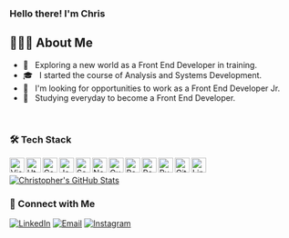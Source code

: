 ### Hello there! I'm Chris

## 👨🏻‍💻 About Me 

- 🤔 &nbsp; Exploring a new world as a Front End Developer in training.
- 🎓 &nbsp; I started the course of Analysis and Systems Development.
- 💼 &nbsp; I'm looking for opportunities to work as a Front End Developer Jr.
- 🌱 &nbsp; Studying everyday to become a Front End Developer.

<br />

### 🛠 Tech Stack

[<img align="left" alt="Visual Studio Code" width="26px" src="https://raw.githubusercontent.com/chrisleo-usa/images/master/languages/vscode.png?token=AMKT7JORLWP6UALIGC42ETC73OEDA" />][vscode]

[<img align="left" alt="Html 5" width="26px" src="https://raw.githubusercontent.com/chrisleo-usa/images/master/languages/html/html.png?token=AMKT7JIQOYMNUMUTBWWU3RS73OIWC" />][html]

[<img align="left" alt="Css 3" width="26px" src="https://raw.githubusercontent.com/chrisleo-usa/images/master/languages/css/css.png?token=AMKT7JJU3Q5VCABHCXATBIS73OIRA" />][css]

[<img align="left" alt="Javascript" width="26px" src="https://raw.githubusercontent.com/chrisleo-usa/images/master/languages/js.png?token=AMKT7JO2EQGOYSNH43GIITK73OEQI" />][javascript]

[<img align="left" alt="Sass" width="26px" src="https://raw.githubusercontent.com/chrisleo-usa/images/master/languages/sass/sass.png?token=AMKT7JIFSFKJXXU7EZDAHSS73OJHO" />][sass]

[<img align="left" alt="NodeJs" width="26px" src="https://raw.githubusercontent.com/chrisleo-usa/images/master/languages/nodejs/nodejs.png?token=AMKT7JJ2VHC6EQMTD3PI4MK73OJII" />][nodejs]

[<img align="left" alt="Gulp" width="26px" src="https://raw.githubusercontent.com/chrisleo-usa/images/master/languages/gulp/gulp.png?token=AMKT7JN7LFWKGY5HW5VICBC73OJI6" />][gulp]

[<img align="left" alt="PostgreSQL" width="26px" src="https://raw.githubusercontent.com/chrisleo-usa/images/master/languages/postgresql/postgresql.png?token=AMKT7JJ5J7HUZKILDHHXHVS73OJJ2" />][postgresql]

[<img align="left" alt="React" width="26px" src="https://raw.githubusercontent.com/chrisleo-usa/images/master/languages/react/react.png?token=AMKT7JK6WX7YFDJANZYIFZ273OJKW" />][react]

[<img align="left" alt="Ruby" width="26px" src="https://raw.githubusercontent.com/chrisleo-usa/images/master/languages/ruby/ruby.png?token=AMKT7JP66OUY5WYLL667UNK73OJLO" />][ruby]

[<img align="left" alt="Git" width="26px" src="https://raw.githubusercontent.com/chrisleo-usa/images/master/languages/git/git.png?token=AMKT7JOJJ65MDAG7PKEM4RC73OJMI" />][git]

[<img align="left" alt="Linux" width="26px" src="https://raw.githubusercontent.com/chrisleo-usa/images/a0ec47326830f1d2247ab48696591149ee17480a/languages/linux/linux.svg?token=AMKT7JN4F35O2K5C23RALK273OJM6" />][linux]


<br/>

[![Christopher's GitHub Stats](https://github-readme-stats.vercel.app/api?username=chrisleo-usa&show_icons=true&theme=cobalt)](https://github.com/chrisleo-usa)

<h3> 🤝 Connect with Me </h3>

<p>
<a href="https://www.linkedin.com/in/chrisleoalves/"><img alt="LinkedIn" src="https://img.shields.io/badge/LinkedIn-Christopher%20Alves-blue?style=flat-square&logo=linkedin"></a>
<a href="mailto:chrisleo.usa@gmail.com"><img alt="Email" src="https://img.shields.io/badge/Email-chrisleo.usa@gmail.com-blue?style=flat-square&logo=gmail"></a>
<a href="https://www.instagram.com/chrisleoalves/"><img alt="Instagram" src="https://img.shields.io/badge/Instagram-chrisleoalves-blue?style=flat-square&logo=instagram"></a>
</p>

[vscode]: https://code.visualstudio.com/
[html]: https://developer.mozilla.org/en-US/docs/Web/Guide/HTML/HTML5
[css]: https://developer.mozilla.org/en-US/docs/Web/CSS
[javascript]: https://developer.mozilla.org/en-US/docs/Web/JavaScript
[sass]: https://sass-lang.com/
[nodejs]: https://nodejs.org/en/
[gulp]: https://gulpjs.com/
[postgresql]: https://www.postgresql.org/
[react]: https://reactjs.org/
[ruby]: https://ruby-doc.org/
[git]: https://git-scm.com/
[linux]: https://ubuntu.com/
